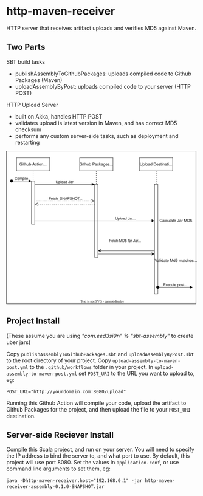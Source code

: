 # http-maven-receiver
HTTP server that receives artifact uploads and verifies MD5 against Maven.

## Two Parts

SBT build tasks
- publishAssemblyToGithubPackages: uploads compiled code to Github Packages (Maven)
- uploadAssemblyByPost: uploads compiled code to your server (HTTP POST)

HTTP Upload Server
- built on Akka, handles HTTP POST
- validates upload is latest version in Maven, and has correct MD5 checksum
- performs any custom server-side tasks, such as deployment and restarting

![Request Flow](./requests.drawio.svg)

## Project Install

(These assume you are using _"com.eed3si9n" % "sbt-assembly"_ to create uber jars)

Copy `publishAssemblyToGithubPackages.sbt` and `uploadAssemblyByPost.sbt` to the root directory of your project.
Copy `upload-assembly-to-maven-post.yml` to the `.github/workflows` folder in your project.
In `upload-assembly-to-maven-post.yml` set `POST_URI` to the URL you want to upload to, eg:
```
POST_URI="http://yourdomain.com:8080/upload"
```

Running this Github Action will compile your code, upload the artifact to Github Packages for the project, and then upload the file to your `POST_URI` destination.

## Server-side Reciever Install

Compile this Scala project, and run on your server. You will need to specify the IP address to bind the server to, and what port to use.
By default, this project will use port 8080.
Set the values in `application.conf`, or use command line arguments to set them, eg:
```
java -Dhttp-maven-receiver.host="192.168.0.1" -jar http-maven-receiver-assembly-0.1.0-SNAPSHOT.jar
```

